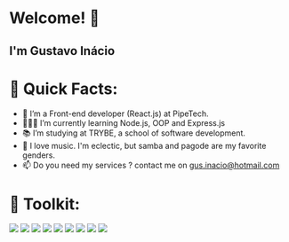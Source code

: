 # Welcome! 👋 

## I'm Gustavo Inácio

# 🌠 Quick Facts:

- 🔭 I’m a Front-end developer (React.js) at PipeTech.
- 👨🏽‍💻 I’m currently learning Node.js, OOP and Express.js
- 📚 I’m studying at TRYBE, a school of software development.
-	🎼 I love music. I'm eclectic, but samba and pagode are my favorite genders. 
- 📫 Do you need my services ? contact me on gus.inacio@hotmail.com

# 🧰 Toolkit:
<img src="https://camo.githubusercontent.com/137a7a0f28f9e326bcc81a5a0bd853c86435143774c15642d827a5788e778667/68747470733a2f2f696d672e736869656c64732e696f2f62616467652f2d52656163742d626c61636b3f7374796c653d666c61742d737175617265266c6f676f3d7265616374" /> 
<img src="https://camo.githubusercontent.com/d19e6107edf721249f78c18716c0834a60e5398d8ba90dd91c66ce990ab805dd/68747470733a2f2f696d672e736869656c64732e696f2f62616467652f2d52656475782d626c61636b3f7374796c653d666c61742d737175617265266c6f676f3d5265647578" /> 
<img src="https://camo.githubusercontent.com/cf1a0ef083a2372d7f66b4691d5d25bfd8c098f42871e8da90edb1f32ed187c4/68747470733a2f2f696d672e736869656c64732e696f2f62616467652f2d4a6176615363726970742d626c61636b3f7374796c653d666c61742d737175617265266c6f676f3d6a617661736372697074" /> 

<img src="https://camo.githubusercontent.com/edd3031a0956c904634f9a394267a6ba61e9a0bb95c9512a1fbc0725b4014d03/68747470733a2f2f696d672e736869656c64732e696f2f62616467652f2d4769742d626c61636b3f7374796c653d666c61742d737175617265266c6f676f3d676974" /> 

<img src="https://camo.githubusercontent.com/83b1bc08ef341c39ed71a678068b7e5f95bac0391e75595439049a8080bc0c68/68747470733a2f2f696d672e736869656c64732e696f2f62616467652f2d48544d4c352d626c61636b3f7374796c653d666c61742d737175617265266c6f676f3d68746d6c35266c6f676f436f6c6f723d7768697465" /> 

<img src="https://camo.githubusercontent.com/735a0035e9a903865aa03b29414eb639fb4ae0e57a3839cc66815837c9a545bd/68747470733a2f2f696d672e736869656c64732e696f2f62616467652f2d435353332d626c61636b3f7374796c653d666c61742d737175617265266c6f676f3d63737333" /> 
<img src="https://camo.githubusercontent.com/5b2f786a1d4e02824ccf44f44029daff5e623d405cb533bd0a44a3f19505a09f/68747470733a2f2f696d672e736869656c64732e696f2f62616467652f2d4d6174657269616c5f55492d626c61636b3f7374796c653d666c61742d737175617265266c6f676f3d6d6174657269616c2d7569" />

<img src="https://camo.githubusercontent.com/61247789f679ccc56aaeb938a1ad0f136d25423df6940e468ab10816c1b23cc4/68747470733a2f2f696d672e736869656c64732e696f2f62616467652f2d4769744875622d626c61636b3f7374796c653d666c61742d737175617265266c6f676f3d676974687562" />

<img src="https://camo.githubusercontent.com/8446db4d1f8b9b94a514f9377df61e000f68040d404d6bbf9ecd7c72bd263184/68747470733a2f2f696d672e736869656c64732e696f2f62616467652f2d4e6578742d626c61636b3f7374796c653d666c61742d737175617265266c6f676f3d4e6578742e6a73" />


